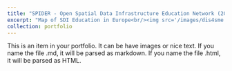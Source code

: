 ```yaml
---
title: "SPIDER - Open Spatial Data Infrastructure Education Network (2020-2022) "
excerpt: "Map of SDI Education in Europe<br/><img src='/images/dis4sme.png'>"
collection: portfolio
---
```


This is an item in your portfolio. It can be have images or nice text. If you name the file .md, it will be parsed as markdown. If you name the file .html, it will be parsed as HTML. 

